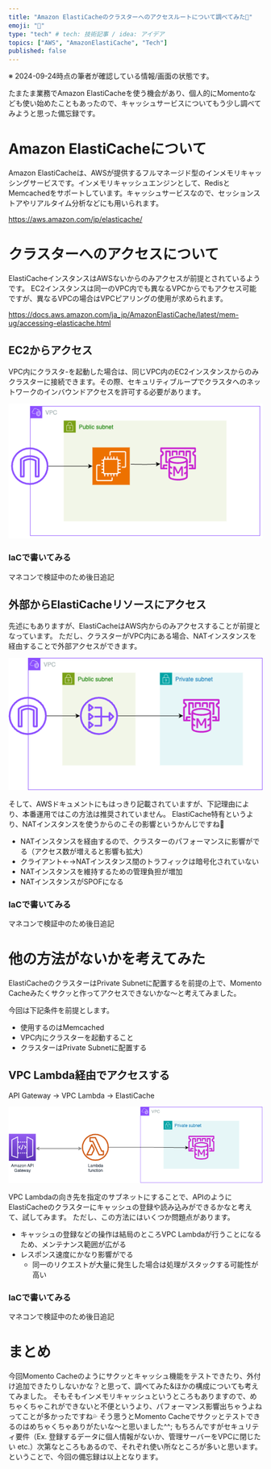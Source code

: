 ```yaml
---
title: "Amazon ElastiCacheのクラスターへのアクセスルートについて調べてみた👀"
emoji: "🚪"
type: "tech" # tech: 技術記事 / idea: アイデア
topics: ["AWS", "AmazonElastiCache", "Tech"]
published: false
---
```


※ 2024-09-24時点の筆者が確認している情報/画面の状態です。

たまたま業務でAmazon ElastiCacheを使う機会があり、個人的にMomentoなども使い始めたこともあったので、キャッシュサービスについてもう少し調べてみようと思った備忘録です。

# Amazon ElastiCacheについて

Amazon ElastiCacheは、AWSが提供するフルマネージド型のインメモリキャッシングサービスです。インメモリキャッシュエンジンとして、RedisとMemcachedをサポートしています。キャッシュサービスなので、セッションストアやリアルタイム分析などにも用いられます。

https://aws.amazon.com/jp/elasticache/

# クラスターへのアクセスについて

ElastiCacheインスタンスはAWSないからのみアクセスが前提とされているようです。
EC2インスタンスは同一のVPC内でも異なるVPCからでもアクセス可能ですが、異なるVPCの場合はVPCピアリングの使用が求められます。

https://docs.aws.amazon.com/ja_jp/AmazonElastiCache/latest/mem-ug/accessing-elasticache.html

## EC2からアクセス

VPC内にクラスタ-を起動した場合は、同じVPC内のEC2インスタンスからのみクラスターに接続できます。その際、セキュリティブループでクラスタへのネットワークのインバウンドアクセスを許可する必要があります。

![](/images/240924-private-elasticache-access-route/ec2.drawio.png)

### IaCで書いてみる
マネコンで検証中のため後日追記

## 外部からElastiCacheリソースにアクセス

先述にもありますが、ElastiCacheはAWS内からのみアクセスすることが前提となっています。
ただし、クラスターがVPC内にある場合、NATインスタンスを経由することで外部アクセスができます。

![](/images/240924-private-elasticache-access-route/nat_instance.drawio.png)

そして、AWSドキュメントにもはっきり記載されていますが、下記理由により、本番運用ではこの方法は推奨されていません。
ElastiCache特有というより、NATインスタンスを使うからのこその影響というかんじですね👀

- NATインスタンスを経由するので、クラスターのパフォーマンスに影響がでる（アクセス数が増えると影響も拡大）
- クライアント←→NATインスタンス間のトラフィックは暗号化されていない
- NATインスタンスを維持するための管理負担が増加
- NATインスタンスがSPOFになる

### IaCで書いてみる
マネコンで検証中のため後日追記

# 他の方法がないかを考えてみた

ElastiCacheのクラスターはPrivate Subnetに配置するを前提の上で、Momento Cacheみたくサクッと作ってアクセスできないかな〜と考えてみました。

今回は下記条件を前提とします。
- 使用するのはMemcached
- VPC内にクラスターを起動すること
- クラスターはPrivate Subnetに配置する

## VPC Lambda経由でアクセスする

API Gateway → VPC Lambda → ElastiCache

![](/images/240924-private-elasticache-access-route/vpc_lambda.drawio.png)

VPC Lambdaの向き先を指定のサブネットにすることで、APIのようにElastiCacheのクラスターにキャッシュの登録や読み込みができるかなと考えて、試してみます。
ただし、この方法にはいくつか問題点があります。

- キャッシュの登録などの操作は結局のところVPC Lambdaが行うことになるため、メンテナンス範囲が広がる
- レスポンス速度にかなり影響がでる
  - 同一のリクエストが大量に発生した場合は処理がスタックする可能性が高い

### IaCで書いてみる
マネコンで検証中のため後日追記

# まとめ

今回Momento Cacheのようにサクッとキャッシュ機能をテストできたり、外付け追加できたりしないかな？と思って、調べてみた&ほかの構成についても考えてみました。
そもそもインメモリキャッシュというところもありますので、めちゃくちゃこれができないと不便というより、パフォーマンス影響出ちゃうよねってことが多かったですね💦
そう思うとMomento Cacheでサクッとテストできるのはめちゃくちゃありがたいな〜と思いました^^;
もちろんですがセキュリティ要件（Ex. 登録するデータに個人情報がないか、管理サーバーをVPCに閉じたい etc.）次第なところもあるので、それぞれ使い所なところが多いと思います。
ということで、今回の備忘録は以上となります。





